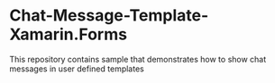 # Chat-Message-Template-Xamarin.Forms
This repository contains sample that demonstrates how to show chat messages in user defined templates

